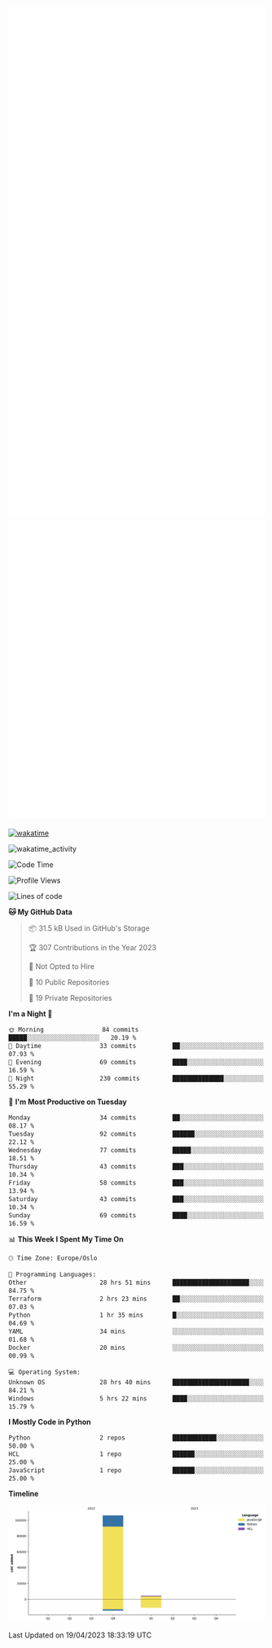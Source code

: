 ![Metrics](/metrics.svg)![Additional metrics](metrics.additional.svg)
----------------------------------------------------------------------------------------------------------------------------------------------------

[![wakatime](https://wakatime.com/badge/user/139c3dc8-b99d-475a-b6b4-e7663d03add8.svg)](https://wakatime.com/@139c3dc8-b99d-475a-b6b4-e7663d03add8)

![wakatime_activity](https://wakatime.com/share/@merca/d0fb6363-0f77-40ae-9525-9b9347ed2e36.svg)

<!--START_SECTION:waka-->
![Code Time](http://img.shields.io/badge/Code%20Time-6%2C528%20hrs-blue)

![Profile Views](http://img.shields.io/badge/Profile%20Views-1-blue)

![Lines of code](https://img.shields.io/badge/From%20Hello%20World%20I%27ve%20Written-110.4%20thousand%20lines%20of%20code-blue)

**🐱 My GitHub Data** 

> 📦 31.5 kB Used in GitHub's Storage 
 > 
> 🏆 307 Contributions in the Year 2023
 > 
> 🚫 Not Opted to Hire
 > 
> 📜 10 Public Repositories 
 > 
> 🔑 19 Private Repositories 
 > 
**I'm a Night 🦉** 

```text
🌞 Morning                84 commits          █████░░░░░░░░░░░░░░░░░░░░   20.19 % 
🌆 Daytime                33 commits          ██░░░░░░░░░░░░░░░░░░░░░░░   07.93 % 
🌃 Evening                69 commits          ████░░░░░░░░░░░░░░░░░░░░░   16.59 % 
🌙 Night                  230 commits         ██████████████░░░░░░░░░░░   55.29 % 
```
📅 **I'm Most Productive on Tuesday** 

```text
Monday                   34 commits          ██░░░░░░░░░░░░░░░░░░░░░░░   08.17 % 
Tuesday                  92 commits          ██████░░░░░░░░░░░░░░░░░░░   22.12 % 
Wednesday                77 commits          █████░░░░░░░░░░░░░░░░░░░░   18.51 % 
Thursday                 43 commits          ███░░░░░░░░░░░░░░░░░░░░░░   10.34 % 
Friday                   58 commits          ███░░░░░░░░░░░░░░░░░░░░░░   13.94 % 
Saturday                 43 commits          ███░░░░░░░░░░░░░░░░░░░░░░   10.34 % 
Sunday                   69 commits          ████░░░░░░░░░░░░░░░░░░░░░   16.59 % 
```


📊 **This Week I Spent My Time On** 

```text
🕑︎ Time Zone: Europe/Oslo

💬 Programming Languages: 
Other                    28 hrs 51 mins      █████████████████████░░░░   84.75 % 
Terraform                2 hrs 23 mins       ██░░░░░░░░░░░░░░░░░░░░░░░   07.03 % 
Python                   1 hr 35 mins        █░░░░░░░░░░░░░░░░░░░░░░░░   04.69 % 
YAML                     34 mins             ░░░░░░░░░░░░░░░░░░░░░░░░░   01.68 % 
Docker                   20 mins             ░░░░░░░░░░░░░░░░░░░░░░░░░   00.99 % 

💻 Operating System: 
Unknown OS               28 hrs 40 mins      █████████████████████░░░░   84.21 % 
Windows                  5 hrs 22 mins       ████░░░░░░░░░░░░░░░░░░░░░   15.79 % 
```

**I Mostly Code in Python** 

```text
Python                   2 repos             ████████████░░░░░░░░░░░░░   50.00 % 
HCL                      1 repo              ██████░░░░░░░░░░░░░░░░░░░   25.00 % 
JavaScript               1 repo              ██████░░░░░░░░░░░░░░░░░░░   25.00 % 
```



**Timeline**

![Lines of Code chart](https://raw.githubusercontent.com/merca/merca/current/assets/bar_graph.png)


 Last Updated on 19/04/2023 18:33:19 UTC
<!--END_SECTION:waka-->
